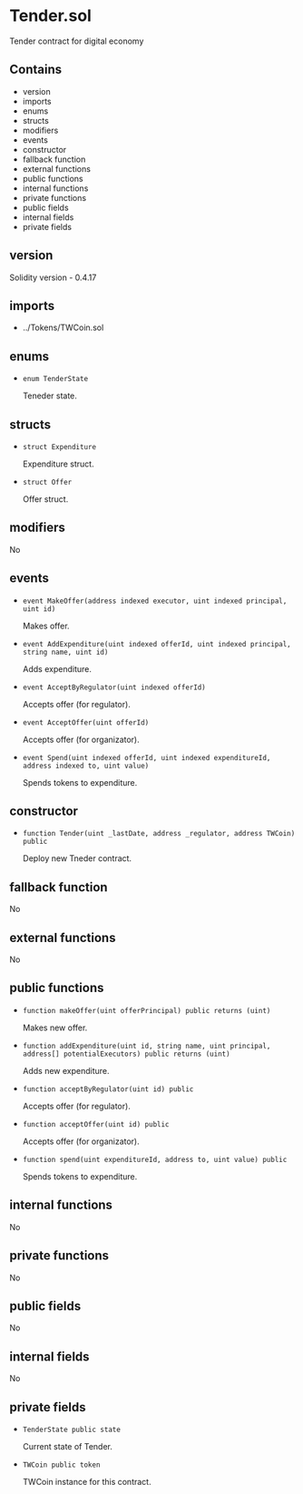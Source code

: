 # Tender.sol

Tender contract for digital economy

## Contains

* version
* imports
* enums
* structs
* modifiers
* events
* constructor
* fallback function
* external functions
* public functions
* internal functions
* private functions
* public fields
* internal fields
* private fields

## version

Solidity version - 0.4.17

## imports

* ../Tokens/TWCoin.sol

## enums

* `enum TenderState`

  Teneder state.

## structs

* `struct Expenditure`

  Expenditure struct.

* `struct Offer`

  Offer struct.

## modifiers

No

## events

* `event MakeOffer(address indexed executor, uint indexed principal, uint id)`

  Makes offer.

* `event AddExpenditure(uint indexed offerId, uint indexed principal, string name, uint id)`

  Adds expenditure.

* `event AcceptByRegulator(uint indexed offerId)`

  Accepts offer (for regulator).

* `event AcceptOffer(uint offerId)`

  Accepts offer (for organizator).

* `event Spend(uint indexed offerId, uint indexed expenditureId, address indexed to, uint value)`

  Spends tokens to expenditure.

## constructor

* `function Tender(uint _lastDate, address _regulator, address TWCoin) public`

  Deploy new Tneder contract.

## fallback function

No

## external functions

No

## public functions

* `function makeOffer(uint offerPrincipal) public returns (uint)`

  Makes new offer.

* `function addExpenditure(uint id, string name, uint principal, address[] potentialExecutors) public returns (uint)`

  Adds new expenditure.

* `function acceptByRegulator(uint id) public`

  Accepts offer (for regulator).

* `function acceptOffer(uint id) public`

  Accepts offer (for organizator).

* `function spend(uint expenditureId, address to, uint value) public`

  Spends tokens to expenditure.

## internal functions

No

## private functions

No

## public fields

No

## internal fields

No

## private fields

* `TenderState public state`

  Current state of Tender.

* `TWCoin public token`

  TWCoin instance for this contract.